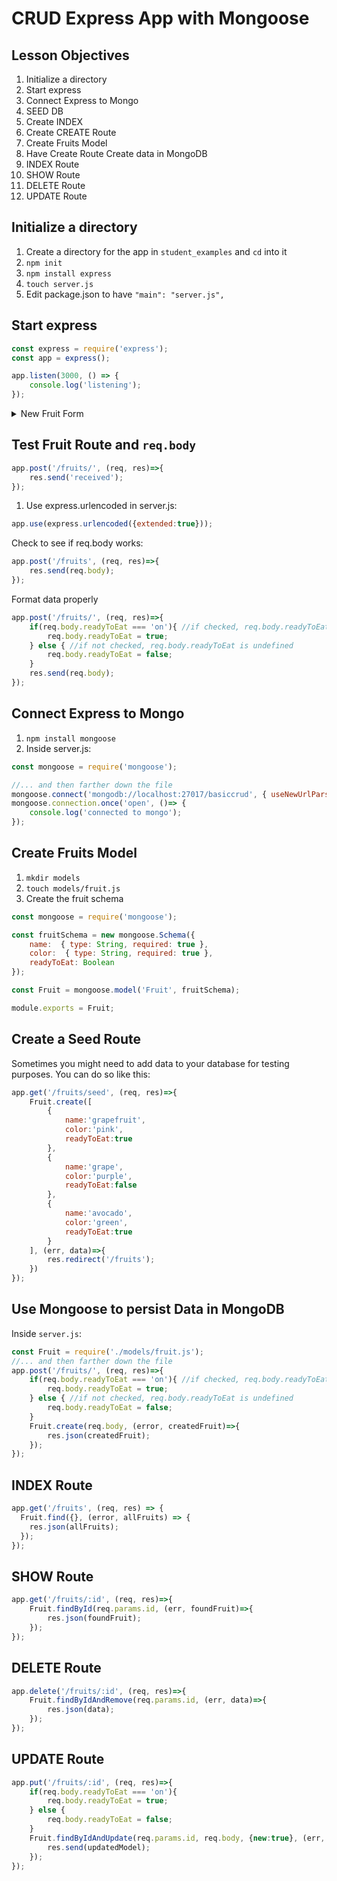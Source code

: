 # CRUD Express App with Mongoose

## Lesson Objectives

1. Initialize a directory
1. Start express
1. Connect Express to Mongo
1. SEED DB
1. Create INDEX
1. Create CREATE Route
1. Create Fruits Model
1. Have Create Route Create data in MongoDB
1. INDEX Route
1. SHOW Route
1. DELETE Route
1. UPDATE Route

## Initialize a directory

1. Create a directory for the app in `student_examples` and `cd` into it
1. `npm init`
1. `npm install express`
1. `touch server.js`
1. Edit package.json to have `"main": "server.js",`

## Start express

```javascript
const express = require('express');
const app = express();

app.listen(3000, () => {
    console.log('listening');
});
```

<details>
<summary>New Fruit Form</summary>

```javascript
app.get('/fruits/new', (req, res)=>{
    res.send('new');
});
```

1. `mkdir views`
1. `npm install ejs`
1. `touch views/new.ejs`
1. Create the view

```html
<!DOCTYPE html>
<html>
    <head>
        <meta charset="utf-8">
        <title></title>
    </head>
    <body>
        <h1>New Fruit page</h1>
        <form action="/fruits" method="POST">
            Name: <input type="text" name="name" /><br/>
            Color: <input type="text" name="color" /><br/>
            Is Ready To Eat: <input type="checkbox" name="readyToEat" /><br/>
            <input type="submit" name="" value="Create Fruit"/>
        </form>
    </body>
</html>
```

Render the view

```javascript
app.get('/fruits/new', (req, res)=>{
    res.render('new.ejs');
});
```

</details>

## Test Fruit Route and `req.body`

```javascript
app.post('/fruits/', (req, res)=>{
    res.send('received');
});
```

1. Use express.urlencoded in server.js:

```javascript
app.use(express.urlencoded({extended:true}));
```

Check to see if req.body works:

```javascript
app.post('/fruits', (req, res)=>{
    res.send(req.body);
});
```

Format data properly

```javascript
app.post('/fruits/', (req, res)=>{
    if(req.body.readyToEat === 'on'){ //if checked, req.body.readyToEat is set to 'on'
        req.body.readyToEat = true;
    } else { //if not checked, req.body.readyToEat is undefined
        req.body.readyToEat = false;
    }
    res.send(req.body);
});
```

## Connect Express to Mongo

1. `npm install mongoose`
1. Inside server.js:

```javascript
const mongoose = require('mongoose');

//... and then farther down the file
mongoose.connect('mongodb://localhost:27017/basiccrud', { useNewUrlParser: true});
mongoose.connection.once('open', ()=> {
    console.log('connected to mongo');
});
```

## Create Fruits Model

1. `mkdir models`
1. `touch models/fruit.js`
1. Create the fruit schema

```javascript
const mongoose = require('mongoose');

const fruitSchema = new mongoose.Schema({
    name:  { type: String, required: true },
    color:  { type: String, required: true },
    readyToEat: Boolean
});

const Fruit = mongoose.model('Fruit', fruitSchema);

module.exports = Fruit;
```

## Create a Seed Route

Sometimes you might need to add data to your database for testing purposes.  You can do so like this:

```javascript
app.get('/fruits/seed', (req, res)=>{
    Fruit.create([
        {
            name:'grapefruit',
            color:'pink',
            readyToEat:true
        },
        {
            name:'grape',
            color:'purple',
            readyToEat:false
        },
        {
            name:'avocado',
            color:'green',
            readyToEat:true
        }
    ], (err, data)=>{
        res.redirect('/fruits');
    })
});
```

## Use Mongoose to persist Data in MongoDB

Inside `server.js`:

```javascript
const Fruit = require('./models/fruit.js');
//... and then farther down the file
app.post('/fruits/', (req, res)=>{
    if(req.body.readyToEat === 'on'){ //if checked, req.body.readyToEat is set to 'on'
        req.body.readyToEat = true;
    } else { //if not checked, req.body.readyToEat is undefined
        req.body.readyToEat = false;
    }
    Fruit.create(req.body, (error, createdFruit)=>{
        res.json(createdFruit);
    });
});
```

## INDEX Route

```javascript
app.get('/fruits', (req, res) => {
  Fruit.find({}, (error, allFruits) => {
    res.json(allFruits);
  });
});
```


## SHOW Route

```javascript
app.get('/fruits/:id', (req, res)=>{
    Fruit.findById(req.params.id, (err, foundFruit)=>{
        res.json(foundFruit);
    });
});
```

## DELETE Route

```javascript
app.delete('/fruits/:id', (req, res)=>{
    Fruit.findByIdAndRemove(req.params.id, (err, data)=>{
        res.json(data);
    });
});
```

## UPDATE Route

```javascript
app.put('/fruits/:id', (req, res)=>{
    if(req.body.readyToEat === 'on'){
        req.body.readyToEat = true;
    } else {
        req.body.readyToEat = false;
    }
    Fruit.findByIdAndUpdate(req.params.id, req.body, {new:true}, (err, updatedModel)=>{
        res.send(updatedModel);
    });
});
```